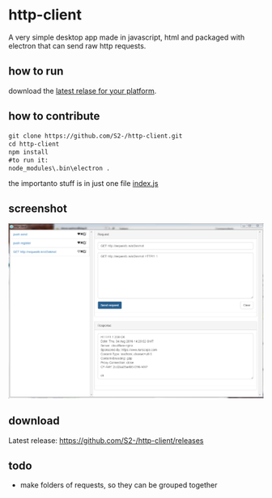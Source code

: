 # http-client
A very simple desktop app made in javascript, html and packaged with electron that can send raw http requests.

## how to run
download the [latest relase for your platform](https://github.com/S2-/http-client/releases).

## how to contribute
```
git clone https://github.com/S2-/http-client.git
cd http-client
npm install
#to run it:
node_modules\.bin\electron .
```

the importanto stuff is in just one file [index.js](index.js)

## screenshot
![version 1](screenshots/version1.png)

## download
Latest release: https://github.com/S2-/http-client/releases

## todo
- make folders of requests, so they can be grouped together